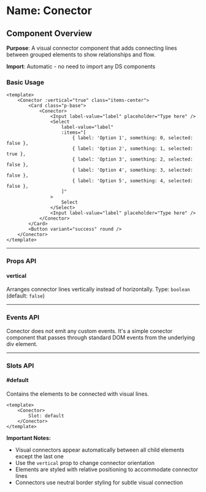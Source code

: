 # Name: Conector
## Component Overview

**Purpose**: A visual connector component that adds connecting lines between grouped elements to show relationships and flow.

**Import**: Automatic - no need to import any DS components

### Basic Usage

```vue
<template>
    <Conector :vertical="true" class="items-center">
        <Card class="p-base">
            <Conector>
                <Input label-value="label" placeholder="Type here" />
                <Select
                    label-value="label"
                    :items="[
                        { label: 'Option 1', something: 0, selected: false },
                        { label: 'Option 2', something: 1, selected: true },
                        { label: 'Option 3', something: 2, selected: false },
                        { label: 'Option 4', something: 3, selected: false },
                        { label: 'Option 5', something: 4, selected: false },
                    ]"
                >
                    Select
                </Select>
                <Input label-value="label" placeholder="Type here" />
            </Conector>
        </Card>
        <Button variant="success" round />
    </Conector>
</template>
```

---

### Props API

#### vertical
Arranges connector lines vertically instead of horizontally. Type: `boolean` (default: `false`)

---

### Events API

Conector does not emit any custom events. It's a simple conector component that passes through standard DOM events from the underlying div element.

---

### Slots API

#### #default
Contains the elements to be connected with visual lines.

```vue
<template>
    <Conector>
        Slot: default
    </Conector>
</template>
```

**Important Notes:**
- Visual connectors appear automatically between all child elements except the last one
- Use the `vertical` prop to change connector orientation
- Elements are styled with relative positioning to accommodate connector lines
- Connectors use neutral border styling for subtle visual connection